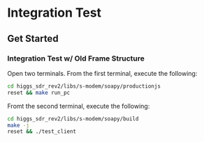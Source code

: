 # Integration Test

## Get Started

### Integration Test w/ Old Frame Structure

Open two terminals. From the first terminal, execute the following:
```bash
cd higgs_sdr_rev2/libs/s-modem/soapy/productionjs
reset && make run_pc
```

Fromt the second terminal, execute the following:
```bash
cd higgs_sdr_rev2/libs/s-modem/soapy/build
make -j
reset && ./test_client
```